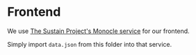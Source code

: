# Frontend
We use [The Sustain Project's Monocle service](https://urban-sustain.org/services/monocle.php) for our frontend.

Simply import `data.json` from this folder into that service. 